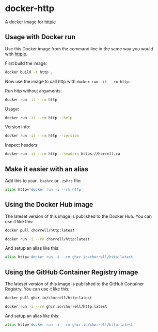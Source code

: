 # docker-http

A docker image for [httpie](https://httpie.io)

## Usage with Docker run

Use this Docker image from the command line in the same way you would with [httpie](https://httpie.io).

First build the image:

```sh
docker build -t http .
```

Now use the image to call http with `docker run -it --rm http`:

Run http without arguments:

```sh
docker run -it --rm http
```

Usage:

```sh
docker run -it --rm http --help
```

Version info:

```sh
docker run -it --rm http --version
```

Inspect headers:

```sh
docker run -it --rm http --headers https://horrell.ca
```

## Make it easier with an alias

Add this to your `.bashrc` or `.zshrc` file:

```bash
alias http='docker run -i --rm http'
```

## Using the Docker Hub image

The lateset version of this image is published to the Docker Hub. You can use it like this:

```sh
docker pull chorrell/http:latest

docker run -i --rm chorrell/http:latest
```

And setup an alias like this:

```bash
alias http='docker run -i --rm ghcr.io/chorrell/http:latest'
```

## Using the GitHub Container Registry image

The lateset version of this image is published to the GitHub Container Registry. You can use it like this:

```sh
docker pull ghcr.io/chorrell/http:latest

docker run -i --rm ghcr.io/chorrell/http:latest
```

And setup an alias like this:

```bash
alias http='docker run -i --rm ghcr.io/chorrell/http:latest'
```
